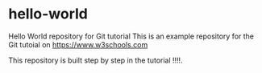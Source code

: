 # hello-world

Hello World repository for Git tutorial
This is an example repository for the Git tutoial on https://www.w3schools.com

This repository is built step by step in the tutorial !!!!.
